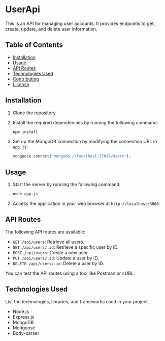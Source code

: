 # UserApi

This is an API for managing user accounts. It provides endpoints to get, create, update, and delete user information.


## Table of Contents

- [Installation](#installation)
- [Usage](#usage)
- [API Routes](#api-routes)
- [Technologies Used](#technologies-used)
- [Contributing](#contributing)
- [License](#license)

## Installation

1. Clone the repository.
2. Install the required dependencies by running the following command:

   ```bash
   npm install
   ```

3. Set up the MongoDB connection by modifying the connection URL in `app.js`:

   ```javascript
   mongoose.connect('mongodb://localhost:27017/users');
   ```

## Usage

1. Start the server by running the following command:

   ```bash
   node app.js
   ```

2. Access the application in your web browser at `http://localhost:3000`.

## API Routes

The following API routes are available:

- `GET /api/users`: Retrieve all users.
- `GET /api/users/:id`: Retrieve a specific user by ID.
- `POST /api/users`: Create a new user.
- `PUT /api/users/:id`: Update a user by ID.
- `DELETE /api/users/:id`: Delete a user by ID.

You can test the API routes using a tool like Postman or cURL.

## Technologies Used

List the technologies, libraries, and frameworks used in your project.

- Node.js
- Express.js
- MongoDB
- Mongoose
- Body-parser
